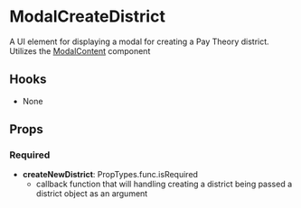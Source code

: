 # ModalCreateDistrict

A UI element for displaying a modal for creating a Pay Theory district. Utilizes the [ModalContent](https://github.com/pay-theory/pay-theory-ui/tree/master/src/common/ModalContent) component

## Hooks

-   None

## Props

### Required

-   **createNewDistrict**: PropTypes.func.isRequired
    -   callback function that will handling creating a district being passed a district object as an argument
